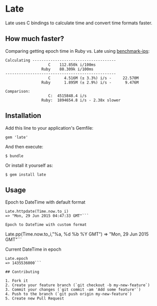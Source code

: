# Late

Late uses C bindings to calculate time and convert time formats faster.

## How much faster?
Comparing getting epoch time in Ruby vs. Late using [benchmark-ips](https://github.com/evanphx/benchmark-ips):
```
Calculating -------------------------------------
                   C    112.850k i/100ms
                Ruby    80.309k i/100ms
-------------------------------------------------
                   C      4.516M (± 3.3%) i/s -     22.570M
                Ruby      1.895M (± 2.9%) i/s -      9.476M

Comparison:
                   C:  4515848.4 i/s
                Ruby:  1894654.8 i/s - 2.38x slower
```

## Installation

Add this line to your application's Gemfile:

    gem 'late'

And then execute:

    $ bundle

Or install it yourself as:

    $ gem install late

## Usage

Epoch to DateTime with default format

```
Late.httpdate(Time.now.to_i)
=> "Mon, 29 Jun 2015 04:47:33 GMT"```

Epoch to DateTime with custom format

```
Late.pp(Time.now.to_i,"%a, %d %b %Y GMT")
=> "Mon, 29 Jun 2015 GMT"```

Current DateTime in epoch
```
Late.epoch
=> 1435536000```

## Contributing

1. Fork it
2. Create your feature branch (`git checkout -b my-new-feature`)
3. Commit your changes (`git commit -am 'Add some feature'`)
4. Push to the branch (`git push origin my-new-feature`)
5. Create new Pull Request
